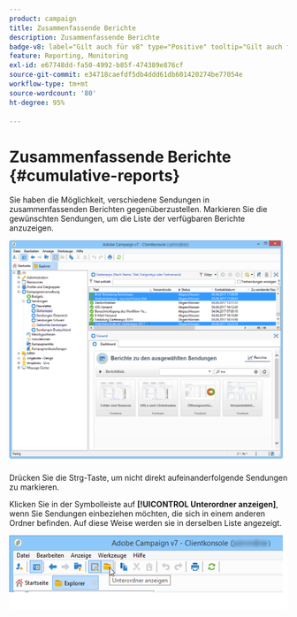 ```yaml
---
product: campaign
title: Zusammenfassende Berichte
description: Zusammenfassende Berichte
badge-v8: label="Gilt auch für v8" type="Positive" tooltip="Gilt auch für Campaign v8"
feature: Reporting, Monitoring
exl-id: e67748dd-fa50-4992-b85f-474389e876cf
source-git-commit: e34718caefdf5db4ddd61db601420274be77054e
workflow-type: tm+mt
source-wordcount: '80'
ht-degree: 95%

---
```


# Zusammenfassende Berichte {#cumulative-reports}



Sie haben die Möglichkeit, verschiedene Sendungen in zusammenfassenden Berichten gegenüberzustellen. Markieren Sie die gewünschten Sendungen, um die Liste der verfügbaren Berichte anzuzeigen.

![](assets/s_ncs_user_report_compare_tab.png)

Drücken Sie die Strg-Taste, um nicht direkt aufeinanderfolgende Sendungen zu markieren.

Klicken Sie in der Symbolleiste auf **[!UICONTROL Unterordner anzeigen]**, wenn Sie Sendungen einbeziehen möchten, die sich in einem anderen Ordner befinden. Auf diese Weise werden sie in derselben Liste angezeigt.

![](assets/s_ncs_user_display_children_icon.png)
